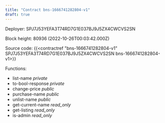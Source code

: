 ```yaml
---
title: "Contract bns-1666741282804-v1"
draft: true
---
```

Deployer: SPJ7J53YEFA3T74RD7G1E037BJ9J5ZX4CWCVS2SN


 



Block height: 80936 (2022-10-26T00:03:42.000Z)

Source code: {{<contractref "bns-1666741282804-v1" SPJ7J53YEFA3T74RD7G1E037BJ9J5ZX4CWCVS2SN bns-1666741282804-v1>}}

Functions:

* list-name _private_
* to-bool-response _private_
* change-price _public_
* purchase-name _public_
* unlist-name _public_
* get-current-name _read_only_
* get-listing _read_only_
* is-admin _read_only_
